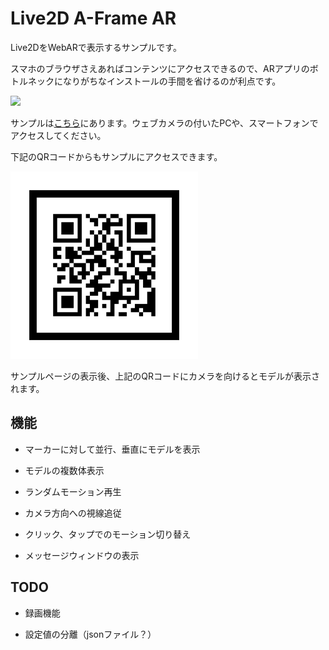 ﻿# Live2D A-Frame AR

Live2DをWebARで表示するサンプルです。

スマホのブラウザさえあればコンテンツにアクセスできるので、ARアプリのボトルネックになりがちなインストールの手間を省けるのが利点です。

<img src="https://raw.githubusercontent.com/t-takasaka/live2d-aframe-ar/master/demo.gif">

サンプルは[こちら](https://t-takasaka.github.io/live2d-aframe-ar/)にあります。ウェブカメラの付いたPCや、スマートフォンでアクセスしてください。

下記のQRコードからもサンプルにアクセスできます。

<img src="https://raw.githubusercontent.com/t-takasaka/live2d-aframe-ar/master/assets/qr_marker.png" width="300px">

サンプルページの表示後、上記のQRコードにカメラを向けるとモデルが表示されます。

## 機能

- マーカーに対して並行、垂直にモデルを表示

- モデルの複数体表示

- ランダムモーション再生

- カメラ方向への視線追従

- クリック、タップでのモーション切り替え

- メッセージウィンドウの表示

## TODO

- 録画機能

- 設定値の分離（jsonファイル？）



